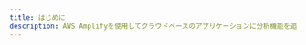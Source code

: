 ```yaml
---
title: はじめに
description: AWS Amplifyを使用してクラウドベースのアプリケーションに分析機能を追加する方法については、こちらをご覧ください。
---
```


<inline-fragment src="~/sdk/fragments/library-callout.md"></inline-fragment>

<inline-fragment platform="ios" src="~/sdk/analytics/fragments/ios/getting-started.md"></inline-fragment> <inline-fragment platform="android" src="~/sdk/analytics/fragments/android/getting-started.md"></inline-fragment>